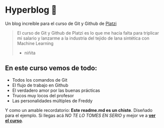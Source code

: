 # Hyperblog 💚
Un blog increíble para el curso de Git y Github de [Platzi](https://platzi.com/home "Platzi")
> El curso de Git y Github de Platzi es lo que me hacía falta para triplicar mi salario y lanzarme a la industria del tejido de lana sintética con Machine Learning
> - niñita

## En este curso vemos de todo:
* Todos los comandos de Git
* El flujo de trabajo en Github
* El verdadero amor por las buenas prácticas
* Trucos muy locos del profesor
* Las personalidades múltiples de Freddy

Y como un amable recordatorio: **Este readme.md es un chiste**. Diseñado para el ejemplo. Si llegas acá *NO TE LO TOMES EN SERIO* y mejor ve a [**ver el curso**](https://platzi.com/home "ver el curso").

